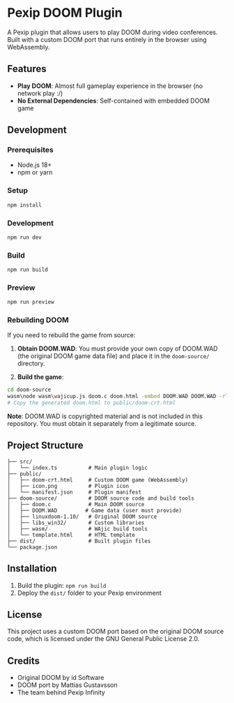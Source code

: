 # Pexip DOOM Plugin

A Pexip plugin that allows users to play DOOM during video conferences. Built with a custom DOOM port that runs entirely in the browser using WebAssembly.

## Features

- **Play DOOM**: Almost full gameplay experience in the browser (no network play :/)
- **No External Dependencies**: Self-contained with embedded DOOM game

## Development

### Prerequisites

- Node.js 18+
- npm or yarn

### Setup

```bash
npm install
```

### Development

```bash
npm run dev
```

### Build

```bash
npm run build
```

### Preview

```bash
npm run preview
```

### Rebuilding DOOM

If you need to rebuild the game from source:

1. **Obtain DOOM.WAD**: You must provide your own copy of DOOM.WAD (the original DOOM game data file) and place it in the `doom-source/` directory.

2. **Build the game**:
```bash
cd doom-source
wasm\node wasm\wajicup.js doom.c doom.html -embed DOOM.WAD DOOM.WAD -rle -template template.html
# Copy the generated doom.html to public/doom-crt.html
```

**Note**: DOOM.WAD is copyrighted material and is not included in this repository. You must obtain it separately from a legitimate source.

## Project Structure

```
├── src/
│   └── index.ts          # Main plugin logic
├── public/
│   ├── doom-crt.html     # Custom DOOM game (WebAssembly)
│   ├── icon.png          # Plugin icon
│   └── manifest.json     # Plugin manifest
├── doom-source/          # DOOM source code and build tools
│   ├── doom.c            # Main DOOM source
│   ├── DOOM.WAD         # Game data (user must provide)
│   ├── linuxdoom-1.10/   # Original DOOM source
│   ├── libs_win32/       # Custom libraries
│   ├── wasm/             # WAjic build tools
│   └── template.html     # HTML template
├── dist/                 # Built plugin files
└── package.json
```

## Installation

1. Build the plugin: `npm run build`
2. Deploy the `dist/` folder to your Pexip environment

## License

This project uses a custom DOOM port based on the original DOOM source code, which is licensed under the GNU General Public License 2.0.

## Credits

- Original DOOM by id Software
- DOOM port by Mattias Gustavsson
- The team behind Pexip Infinity
